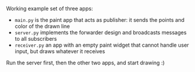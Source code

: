 Working example set of three apps:

* `main.py` is the paint app that acts as publisher: it sends the points and color of the drawn line
* `server.py` implements the forwarder design and broadcasts messages to all subscribers
* `receiver.py` an app with an empty paint widget that cannot handle user input, but draws whatever it receives

Run the server first, then the other two apps, and start drawing :)